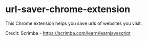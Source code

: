 # url-saver-chrome-extension

This Chrome extension helps you save urls of websites you visit.

Credit: Scrimba - https://scrimba.com/learn/learnjavascript
